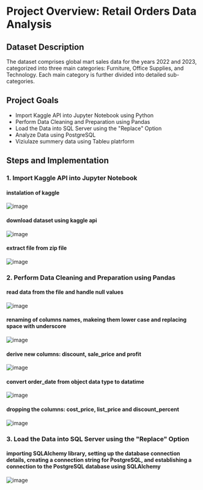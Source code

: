 # Project Overview: Retail Orders Data Analysis
## Dataset Description
The dataset comprises global mart sales data for the years 2022 and 2023, categorized into three main categories: Furniture, Office Supplies, and Technology. Each main category is further divided into detailed sub-categories.

## Project Goals
- Import Kaggle API into Jupyter Notebook using Python
- Perform Data Cleaning and Preparation using Pandas
- Load the Data into SQL Server using the "Replace" Option
- Analyze Data using PostgreSQL
- Viziulaze summery data using Tableu platrform
  
## Steps and Implementation

### 1. Import Kaggle API into Jupyter Notebook
   
#### instalation of kaggle
![image](https://github.com/marta1895/Retail_Orders_Project/assets/141928743/6648685d-e526-4bcf-be9b-2f71bbab61ac)

#### download dataset using kaggle api
![image](https://github.com/marta1895/Retail_Orders_Project/assets/141928743/2400cd12-7fcf-4227-a30a-97d5dbbfb06b)

#### extract file from zip file
![image](https://github.com/marta1895/Retail_Orders_Project/assets/141928743/d8c4ab84-7836-4965-a824-293cddb2f487)

### 2. Perform Data Cleaning and Preparation using Pandas
   
#### read data from the file and handle null values
![image](https://github.com/marta1895/Retail_Orders_Project/assets/141928743/f08cab01-c388-4122-ad09-d0762558fb4a)

#### renaming of columns names, makeing them lower case and replacing space with underscore 
![image](https://github.com/marta1895/Retail_Orders_Project/assets/141928743/9aaad536-3ad8-4140-b375-5f0183832b42)

#### derive new columns: discount, sale_price and profit
![image](https://github.com/marta1895/Retail_Orders_Project/assets/141928743/a01667f5-17a2-4858-bd31-d9e5b95036f2)

#### convert order_date from object data type to datatime
![image](https://github.com/marta1895/Retail_Orders_Project/assets/141928743/b8b071a8-51d2-4e69-aca8-cbf4abf157d6)

#### dropping the columns: cost_price, list_price and discount_percent
![image](https://github.com/marta1895/Retail_Orders_Project/assets/141928743/573a721a-00b4-4b2a-84d2-c97e93766d21)

### 3. Load the Data into SQL Server using the "Replace" Option
   
#### importing SQLAlchemy library, setting up the database connection details, creating a connection string for PostgreSQL, and establishing a connection to the PostgreSQL database using SQLAlchemy
![image](https://github.com/marta1895/Retail_Orders_Project/assets/141928743/cdabc90f-f7eb-406b-878d-6c74fd556762)



